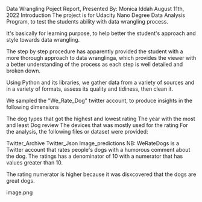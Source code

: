 Data Wrangling Poject Report,
Presented By: Monica Iddah
August 11th, 2022
Introduction
The project is for Udacity Nano Degree Data Analysis Program, to test the students ability with data wrangling process.

It's basically for learning purpose, to help better the student's approach and style towards data wrangling.

The step by step procedure has apparently provided the student with a more thorough approach to data wranglinga, which provides the viewer with a better understanding of the process as each step is well detailed and broken down.

Using Python and its libraries, we gather data from a variety of sources and in a variety of formats, assess its quality and tidiness, then clean it.

We sampled the "We_Rate_Dog" twitter account, to produce insights in the following dimensions

The dog types that got the highest and lowest rating
The year with the most and least Dog review
The devices that was mostly used for the rating
For the analysis, the following files or dataset were provided:

Twitter_Archive
Twitter_Json
Image_predictions
NB: WeRateDogs is a Twitter account that rates people's dogs with a humorous comment about the dog. The ratings has a denominator of 10 with a numerator that has values greater than 10.

The rating numerator is higher because it was disxcovered that the dogs are great dogs.

image.png
